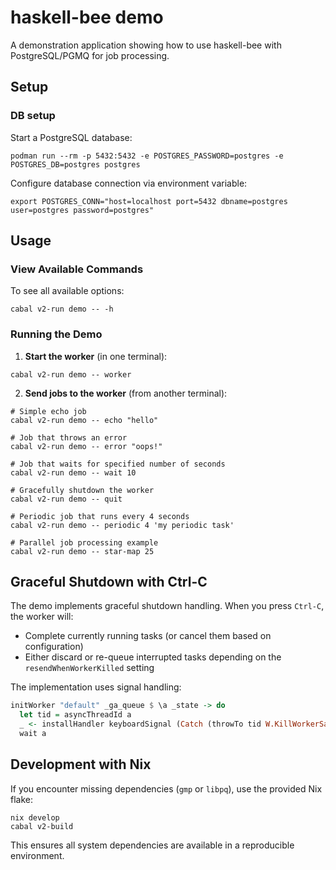 # haskell-bee demo

A demonstration application showing how to use haskell-bee with PostgreSQL/PGMQ for job processing.

## Setup

### DB setup

Start a PostgreSQL database:
```shell
podman run --rm -p 5432:5432 -e POSTGRES_PASSWORD=postgres -e POSTGRES_DB=postgres postgres
```
Configure database connection via environment variable:
```shell
export POSTGRES_CONN="host=localhost port=5432 dbname=postgres user=postgres password=postgres"
```

## Usage

### View Available Commands

To see all available options:
```shell
cabal v2-run demo -- -h
```

### Running the Demo

1. **Start the worker** (in one terminal):
```shell
cabal v2-run demo -- worker
```

2. **Send jobs to the worker** (from another terminal):
```shell
# Simple echo job
cabal v2-run demo -- echo "hello"

# Job that throws an error
cabal v2-run demo -- error "oops!"

# Job that waits for specified number of seconds
cabal v2-run demo -- wait 10

# Gracefully shutdown the worker
cabal v2-run demo -- quit

# Periodic job that runs every 4 seconds
cabal v2-run demo -- periodic 4 'my periodic task'

# Parallel job processing example
cabal v2-run demo -- star-map 25
```

## Graceful Shutdown with Ctrl-C

The demo implements graceful shutdown handling. When you press `Ctrl-C`, the worker will:
- Complete currently running tasks (or cancel them based on configuration)
- Either discard or re-queue interrupted tasks depending on the `resendWhenWorkerKilled` setting

The implementation uses signal handling:
```haskell
initWorker "default" _ga_queue $ \a _state -> do
  let tid = asyncThreadId a
  _ <- installHandler keyboardSignal (Catch (throwTo tid W.KillWorkerSafely)) Nothing
  wait a
```

## Development with Nix

If you encounter missing dependencies (`gmp` or `libpq`), use the provided Nix flake:
```shell
nix develop
cabal v2-build
```

This ensures all system dependencies are available in a reproducible environment.